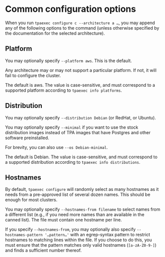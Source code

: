 Common configuration options
============================

When you run ``tpaexec configure c --architecture a …``, you may append
any of the following options to the command (unless otherwise specified
by the documentation for the selected architecture).

Platform
--------

You may optionally specify ``--platform aws``. This is the default.

Any architecture may or may not support a particular platform. If not,
it will fail to configure the cluster.

The default is aws. The value is case-sensitive, and must correspond to
a supported platform according to ``tpaexec info platforms``.

Distribution
------------

You may optionally specify ``--distribution Debian`` (or RedHat, or
Ubuntu).

You may optionally specify ``--minimal`` if you want to use the stock
distribution images instead of TPA images that have Postgres and other
software preinstalled.

For brevity, you can also use ``--os Debian-minimal``.

The default is Debian. The value is case-sensitive, and must correspond
to a supported distribution according to ``tpaexec info distributions``.

Hostnames
---------

By default, ``tpaexec configure`` will randomly select as many hostnames
as it needs from a pre-approved list of several dozen names. This should
be enough for most clusters.

You may optionally specify ``--hostnames-from filename`` to select names
from a different list (e.g., if you need more names than are available
in the canned list). The file must contain one hostname per line.

If you specify ``--hostnames-from``, you may optionally also specify
``--hostnames-pattern '…pattern…'`` with an egrep-syntax pattern to
restrict hostnames to matching lines within the file. If you choose to
do this, you must ensure that the pattern matches only valid hostnames
(``[a-zA-Z0-9-]``) and finds a sufficient number thereof.
